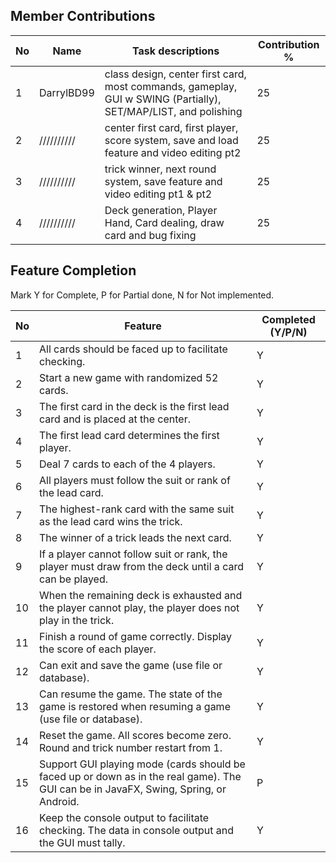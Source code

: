 ## Member Contributions

No | Name       |                                 Task descriptions                                                              | Contribution %
-- | ---------- | -------------------------------------------------------------------------------------------------------------- | --------------
1  | DarrylBD99 | class design, center first card, most commands, gameplay, GUI w SWING (Partially), SET/MAP/LIST, and polishing | 25
2  | ////////// | center first card, first player, score system, save and load feature and video editing pt2                     | 25
3  | ////////// | trick winner, next round system, save feature and video editing pt1 & pt2                                      | 25
4  | ////////// | Deck generation, Player Hand, Card dealing, draw card and bug fixing                                           | 25


## Feature Completion

Mark Y for Complete, P for Partial done, N for Not implemented.

No | Feature                                                                                                                               | Completed (Y/P/N)
-- | ------------------------------------------------------------------------------------------------------------------------------------- | ---------------
1  | All cards should be faced up to facilitate checking.                                                                                  | Y
2  | Start a new game with randomized 52 cards.                                                                                            | Y
3  | The first card in the deck is the first lead card and is placed at the center.                                                        | Y
4  | The first lead card determines the first player.                                                                                      | Y
5  | Deal 7 cards to each of the 4 players.                                                                                                | Y
6  | All players must follow the suit or rank of the lead card.                                                                            | Y
7  | The highest-rank card with the same suit as the lead card wins the trick.                                                             | Y
8  | The winner of a trick leads the next card.                                                                                            | Y
9  | If a player cannot follow suit or rank, the player must draw from the deck until a card can be played.                                | Y
10 | When the remaining deck is exhausted and the player cannot play, the player does not play in the trick.                               | Y
11 | Finish a round of game correctly. Display the score of each player.                                                                   | Y
12 | Can exit and save the game (use file or database).                                                                                    | Y
13 | Can resume the game. The state of the game is restored when resuming a game (use file or database).                                   | Y
14 | Reset the game. All scores become zero. Round and trick number restart from 1.                                                        | Y
15 | Support GUI playing mode (cards should be faced up or down as in the real game). The GUI can be in JavaFX, Swing, Spring, or Android. | P
16 | Keep the console output to facilitate checking. The data in console output and the GUI must tally.                                    | Y